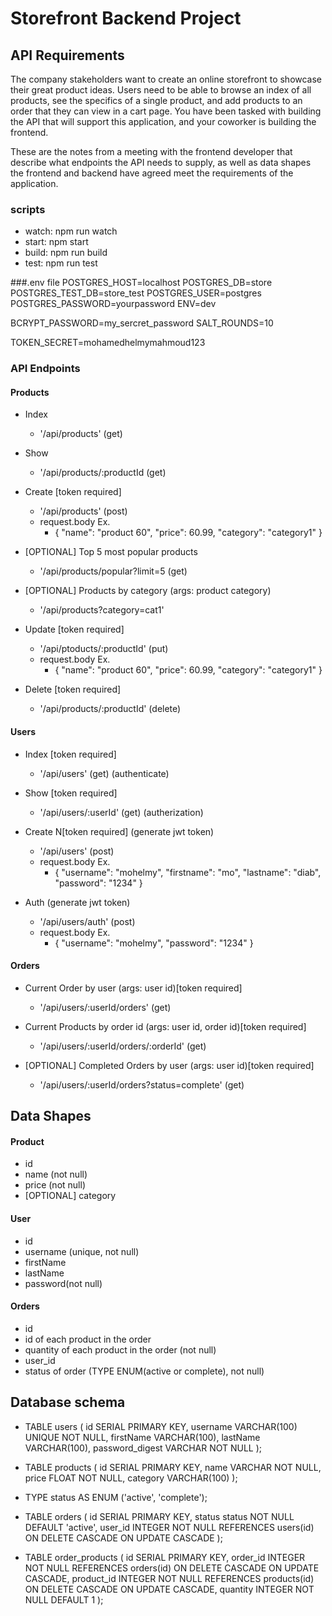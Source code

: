 # Storefront Backend Project

## API Requirements

The company stakeholders want to create an online storefront to showcase their great product ideas. Users need to be able to browse an index of all products, see the specifics of a single product, and add products to an order that they can view in a cart page. You have been tasked with building the API that will support this application, and your coworker is building the frontend.

These are the notes from a meeting with the frontend developer that describe what endpoints the API needs to supply, as well as data shapes the frontend and backend have agreed meet the requirements of the application.

### scripts
- watch: npm run watch
- start: npm start
- build: npm run build
- test: npm run test

###.env file
POSTGRES_HOST=localhost
POSTGRES_DB=store
POSTGRES_TEST_DB=store_test
POSTGRES_USER=postgres
POSTGRES_PASSWORD=yourpassword
ENV=dev

BCRYPT_PASSWORD=my_sercret_password
SALT_ROUNDS=10

TOKEN_SECRET=mohamedhelmymahmoud123

### API Endpoints

#### Products

- Index
  - '/api/products' (get)
  
- Show
  - '/api/products/:productId (get)

- Create [token required]
  - '/api/products' (post)
  - request.body Ex.
    - {
      "name": "product 60",
      "price": 60.99,
      "category": "category1"
      }
      
- [OPTIONAL] Top 5 most popular products
  - '/api/products/popular?limit=5 (get)

- [OPTIONAL] Products by category (args: product category)
  - '/api/products?category=cat1'

- Update [token required]
  - '/api/ptoducts/:productId' (put)
  - request.body Ex.
    - {
      "name": "product 60",
      "price": 60.99,
      "category": "category1"
      }

- Delete [token required]
  - '/api/products/:productId' (delete)

#### Users

- Index [token required]
  - '/api/users' (get) (authenticate)

- Show [token required]
  - '/api/users/:userId' (get) (autherization)

- Create N[token required] (generate jwt token)
  - '/api/users' (post)
  - request.body Ex.
    - {
      "username": "mohelmy",
      "firstname": "mo",
      "lastname": "diab",
      "password": "1234"
      }

- Auth (generate jwt token)
  - '/api/users/auth' (post)
  - request.body Ex.
    - {
      "username": "mohelmy",
      "password": "1234"
      }

#### Orders

- Current Order by user (args: user id)[token required]
  - '/api/users/:userId/orders' (get)

- Current Products by order id (args: user id, order id)[token required]
  - '/api/users/:userId/orders/:orderId' (get)

- [OPTIONAL] Completed Orders by user (args: user id)[token required]
  - '/api/users/:userId/orders?status=complete' (get)

## Data Shapes

#### Product

- id
- name (not null)
- price (not null)
- [OPTIONAL] category

#### User

- id
- username (unique, not null)
- firstName
- lastName
- password(not null)

#### Orders

- id
- id of each product in the order
- quantity of each product in the order (not null)
- user_id
- status of order (TYPE ENUM(active or complete), not null)

## Database schema

- TABLE users (
  id SERIAL PRIMARY KEY,
  username VARCHAR(100) UNIQUE NOT NULL,
  firstName VARCHAR(100),
  lastName VARCHAR(100),
  password_digest VARCHAR NOT NULL
  );

- TABLE products (
  id SERIAL PRIMARY KEY,
  name VARCHAR NOT NULL,
  price FLOAT NOT NULL,
  category VARCHAR(100)
  );

- TYPE status AS ENUM ('active', 'complete');
- TABLE orders (
  id SERIAL PRIMARY KEY,
  status status NOT NULL DEFAULT 'active',
  user_id INTEGER NOT NULL REFERENCES users(id) ON DELETE CASCADE ON UPDATE CASCADE
  );

- TABLE order_products (
  id SERIAL PRIMARY KEY,
  order_id INTEGER NOT NULL REFERENCES orders(id) ON DELETE CASCADE ON UPDATE CASCADE,
  product_id INTEGER NOT NULL REFERENCES products(id) ON DELETE CASCADE ON UPDATE CASCADE,
  quantity INTEGER NOT NULL DEFAULT 1
  );
